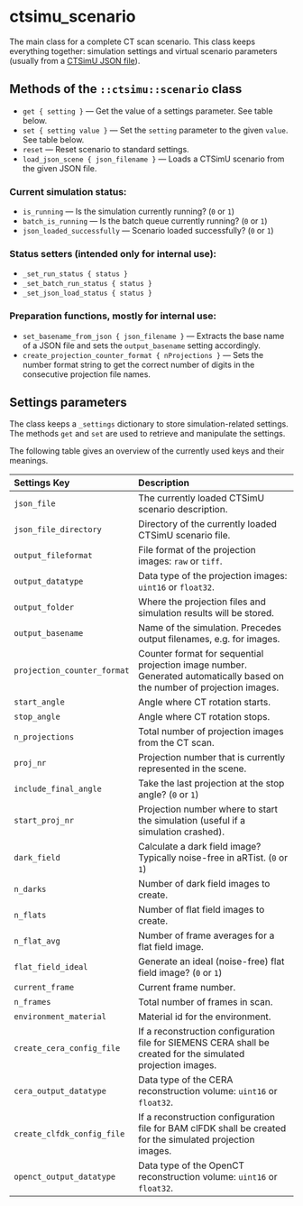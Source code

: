 # ctsimu_scenario
The main class for a complete CT scan scenario. This class keeps everything together: simulation settings and virtual scenario parameters (usually from a [CTSimU JSON file](https://bamresearch.github.io/ctsimu-scenarios)).

## Methods of the `::ctsimu::scenario` class

* `get { setting }` — Get the value of a settings parameter. See table below.
* `set { setting value }` — Set the `setting` parameter to the given `value`. See table below.
* `reset` — Reset scenario to standard settings.
* `load_json_scene { json_filename }` — Loads a CTSimU scenario from the given JSON file.

### Current simulation status:

* `is_running` — Is the simulation currently running? (`0` or `1`)
* `batch_is_running` — Is the batch queue currently running? (`0` or `1`)
* `json_loaded_successfully` — Scenario loaded successfully? (`0` or `1`)

### Status setters (intended only for internal use):

* `_set_run_status { status }`
* `_set_batch_run_status { status }`
* `_set_json_load_status { status }`

### Preparation functions, mostly for internal use:

* `set_basename_from_json { json_filename }` — Extracts the base name of a JSON file and sets the `output_basename` setting accordingly.
* `create_projection_counter_format { nProjections }` — Sets the number format string to get the correct number of digits in the consecutive projection file names.

## Settings parameters

The class keeps a `_settings` dictionary to store simulation-related settings. The methods `get` and `set` are used to retrieve and manipulate the settings.

The following table gives an overview of the currently used keys and their meanings.

| Settings Key          | Description                                                         |
| :-------------------- | :------------------------------------------------------------------ |
| `json_file`           | The currently loaded CTSimU scenario description.                   |
| `json_file_directory` | Directory of the currently loaded CTSimU scenario file.             |
| `output_fileformat`   | File format of the projection images: `raw` or `tiff`.              |
| `output_datatype`     | Data type of the projection images: `uint16` or `float32`.          |
| `output_folder`       | Where the projection files and simulation results will be stored.   |
| `output_basename`     | Name of the simulation. Precedes output filenames, e.g. for images. |
| `projection_counter_format` | Counter format for sequential projection image number. Generated automatically based on the number of projection images. |
| `start_angle`         | Angle where CT rotation starts.                                     |
| `stop_angle`          | Angle where CT rotation stops.                                      |
| `n_projections`       | Total number of projection images from the CT scan.                 |
| `proj_nr`             | Projection number that is currently represented in the scene.       |
| `include_final_angle` | Take the last projection at the stop angle? (`0` or `1`)            |
| `start_proj_nr`       | Projection number where to start the simulation (useful if a simulation crashed). |
| `dark_field`          | Calculate a dark field image? Typically noise-free in aRTist. (`0` or `1`) |
| `n_darks`             | Number of dark field images to create.                              |
| `n_flats`             | Number of flat field images to create.                              |
| `n_flat_avg`          | Number of frame averages for a flat field image.                    |
| `flat_field_ideal`    | Generate an ideal (noise-free) flat field image? (`0` or `1`)       |
| `current_frame`       | Current frame number.                                               |
| `n_frames`            | Total number of frames in scan.                                     |
| `environment_material`| Material id for the environment.                                    |
| `create_cera_config_file` | If a reconstruction configuration file for SIEMENS CERA shall be created for the simulated projection images. |
| `cera_output_datatype` | Data type of the CERA reconstruction volume: `uint16` or `float32`. |
| `create_clfdk_config_file` | If a reconstruction configuration file for BAM clFDK shall be created for the simulated projection images. |
| `openct_output_datatype` | Data type of the OpenCT reconstruction volume: `uint16` or `float32`. |